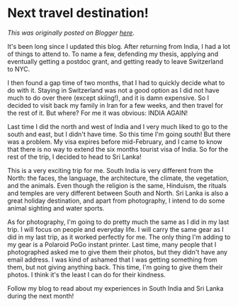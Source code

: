 # Next travel destination!

*This was originally posted on Blogger [here](https://photopensieve.blogspot.com/2012/01/next-travel-destination.html)*.

It's been long since I updated this blog. After returning from India, I had a lot of things to attend to. To name a few, defending my thesis, applying and eventually getting a postdoc grant, and getting ready to leave Switzerland to NYC.

I then found a gap time of two months, that I had to quickly decide what to do with it. Staying in Switzerland was not a good option as I did not have much to do over there (except skiing!), and it is damn expensive. So I decided to visit back my family in Iran for a few weeks, and then travel for the rest of it. But where? For me it was obvious: INDIA AGAIN!

Last time I did the north and west of India and I very much liked to go to the south and east, but I didn't have time. So this time I'm going south! But there was a problem. My visa expires before mid-February, and I came to know that there is no way to extend the six months tourist visa of India. So for the rest of the trip, I decided to head to Sri Lanka!

This is a very exciting trip for me. South India is very different from the North: the faces, the language, the architecture, the climate, the vegetation, and the animals. Even though the religion is the same, Hinduism, the rituals and temples are very different between South and North. Sri Lanka is also a great holiday destination, and apart from photography, I intend to do some animal sighting and water sports.

As for photography, I'm going to do pretty much the same as I did in my last trip. I will focus on people and everyday life. I will carry the same gear as I did in my last trip, as it worked perfectly for me. The only thing I'm adding to my gear is a Polaroid PoGo instant printer. Last time, many people that I photographed asked me to give them their photos, but they didn't have any email address. I was kind of ashamed that I was getting something from them, but not giving anything back. This time, I'm going to give them their photos. I think it's the least I can do for their kindness.

Follow my blog to read about my experiences in South India and Sri Lanka during the next month!